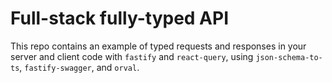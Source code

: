 # Full-stack fully-typed API

This repo contains an example of typed requests and responses in your server and client code
with `fastify` and `react-query`, using `json-schema-to-ts`, `fastify-swagger`, and `orval`.

